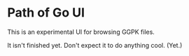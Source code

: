 Path of Go UI
=============

This is an experimental UI for browsing GGPK files.

It isn't finished yet. Don't expect it to do anything cool. (Yet.)
